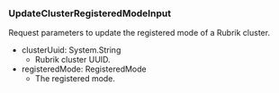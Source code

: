 ### UpdateClusterRegisteredModeInput
Request parameters to update the registered mode of a Rubrik cluster.

- clusterUuid: System.String
  -  Rubrik cluster UUID.
- registeredMode: RegisteredMode
  - The registered mode.
